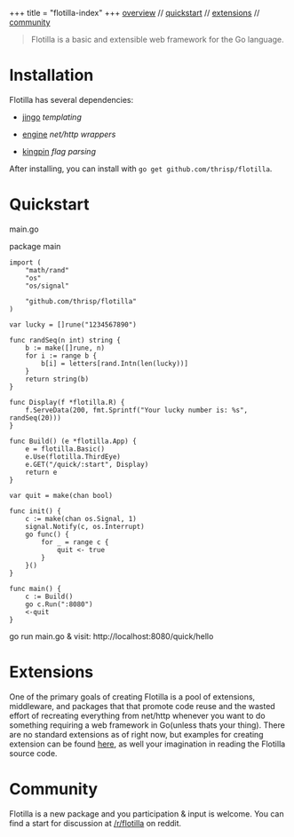 +++
title = "flotilla-index"
+++
[overview](/flotilla) // [quickstart](#quickstart) // [extensions](#extensions) // [community](#community)

> Flotilla is a basic and extensible web framework for the Go language.

# Installation<a name="installation"></a>

Flotilla has several dependencies:

- [jingo](https://github.com/thrisp/jingo/) *templating*

- [engine](https://github.com/thrisp/engine) *net/http wrappers*

- [kingpin](gopkg.in/alecthomas/kingpin.v1)  *flag parsing*

After installing, you can install with `go get github.com/thrisp/flotilla`.

# Quickstart<a name="quickstart"></a>

main.go

package main

    import (
        "math/rand"
        "os"
        "os/signal"

        "github.com/thrisp/flotilla"
    )

    var lucky = []rune("1234567890")

    func randSeq(n int) string {
        b := make([]rune, n)
        for i := range b {
            b[i] = letters[rand.Intn(len(lucky))]
        }
        return string(b)
    }

    func Display(f *flotilla.R) {
        f.ServeData(200, fmt.Sprintf("Your lucky number is: %s", randSeq(20)))
    }

    func Build() (e *flotilla.App) {
        e = flotilla.Basic()
        e.Use(flotilla.ThirdEye)
        e.GET("/quick/:start", Display)
        return e
    }

    var quit = make(chan bool)

    func init() {
        c := make(chan os.Signal, 1)
        signal.Notify(c, os.Interrupt)
        go func() {
            for _ = range c {
                quit <- true
            }
        }()
    }

    func main() {
        c := Build()
        go c.Run(":8080")
        <-quit
    }

go run main.go & visit: http://localhost:8080/quick/hello

# Extensions<a name="extensions"></a>

One of the primary goals of creating Flotilla is a pool of extensions, middleware, and packages that that promote code reuse and the wasted effort of recreating everything from net/http whenever you want to do something requiring a web framework in Go(unless thats your thing). There are no standard extensions as of right now, but examples for creating extension can be found [here](https://github.com/thrisp/flotilla_skeleton), as well your imagination in reading the Flotilla source code. 

# Community<a name="community"></a>

Flotilla is a new package and you participation & input is welcome. You can find a start for discussion at [/r/flotilla](http://reddit.com/r/flotillaaa) on reddit.
